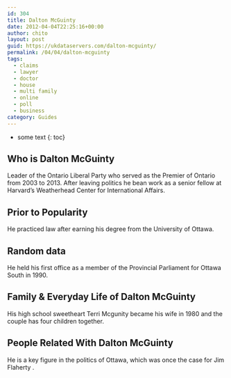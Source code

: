 ```yaml
---
id: 304
title: Dalton McGuinty
date: 2012-04-04T22:25:16+00:00
author: chito
layout: post
guid: https://ukdataservers.com/dalton-mcguinty/
permalink: /04/04/dalton-mcguinty
tags:
  - claims
  - lawyer
  - doctor
  - house
  - multi family
  - online
  - poll
  - business
category: Guides
---
```


* some text
{: toc}


## Who is  Dalton McGuinty
                  
                  
                  
Leader of the Ontario Liberal Party who served as the Premier of Ontario from 2003 to 2013. After leaving politics he bean work as a senior fellow at Harvard’s Weatherhead Center for International Affairs.
                  
                
                
                
## Prior to Popularity 
                  
                  
                  
He practiced law after earning his degree from the University of Ottawa.
                  
                
                
                
## Random data 
                  
                  
                  
He held his first office as a member of the Provincial Parliament for Ottawa South in 1990.
                  
                
                
                
## Family & Everyday Life of Dalton McGuinty
                  
                  
                  
His high school sweetheart Terri Mcgunity became his wife in 1980 and the couple has four children together.
                  
                
                
                
## People Related With  Dalton McGuinty
                  
                  
                  
He is a key figure in the politics of Ottawa, which was once the case for Jim Flaherty .
                  
                
              
            
          
          
          
    
    
  
